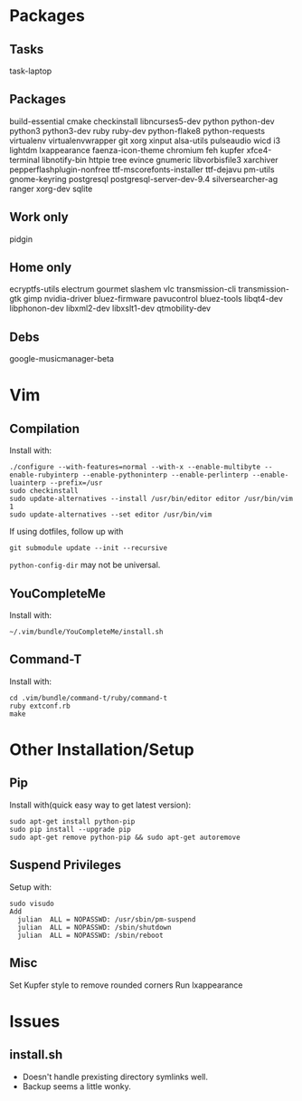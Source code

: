 Packages
========

Tasks
-----
task-laptop

Packages
--------
build-essential cmake checkinstall libncurses5-dev python python-dev python3 python3-dev ruby ruby-dev python-flake8 python-requests virtualenv virtualenvwrapper git xorg xinput alsa-utils pulseaudio wicd i3 lightdm lxappearance faenza-icon-theme chromium feh kupfer xfce4-terminal libnotify-bin httpie tree evince gnumeric libvorbisfile3 xarchiver pepperflashplugin-nonfree ttf-mscorefonts-installer ttf-dejavu pm-utils gnome-keyring postgresql postgresql-server-dev-9.4 silversearcher-ag ranger xorg-dev sqlite

Work only
---------
pidgin

Home only
---------
ecryptfs-utils electrum gourmet slashem vlc transmission-cli transmission-gtk gimp nvidia-driver bluez-firmware pavucontrol bluez-tools libqt4-dev libphonon-dev libxml2-dev libxslt1-dev qtmobility-dev

Debs
----
google-musicmanager-beta

Vim
========

Compilation
---
Install with:

    ./configure --with-features=normal --with-x --enable-multibyte --enable-rubyinterp --enable-pythoninterp --enable-perlinterp --enable-luainterp --prefix=/usr
    sudo checkinstall
    sudo update-alternatives --install /usr/bin/editor editor /usr/bin/vim 1
    sudo update-alternatives --set editor /usr/bin/vim

If using dotfiles, follow up with

    git submodule update --init --recursive


`python-config-dir` may not be universal.

YouCompleteMe
-------------
Install with:

    ~/.vim/bundle/YouCompleteMe/install.sh

Command-T
---------
Install with:

    cd .vim/bundle/command-t/ruby/command-t
    ruby extconf.rb
    make

Other Installation/Setup
========================

Pip
---
Install with(quick easy way to get latest version):

    sudo apt-get install python-pip
    sudo pip install --upgrade pip
    sudo apt-get remove python-pip && sudo apt-get autoremove

Suspend Privileges
------------------
Setup with:

    sudo visudo
    Add
      julian  ALL = NOPASSWD: /usr/sbin/pm-suspend
      julian  ALL = NOPASSWD: /sbin/shutdown
      julian  ALL = NOPASSWD: /sbin/reboot

Misc
----
Set Kupfer style to remove rounded corners
Run lxappearance

Issues
======
install.sh
----------

* Doesn't handle prexisting directory symlinks well.
* Backup seems a little wonky.
